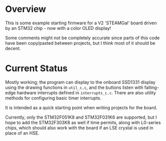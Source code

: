# Overview

This is some example starting firmware for a V2 'STEAMGal' board driven by an STM32 chip - now with a color OLED display!

Some comments might not be completely accurate since parts of this code have been copy/pasted between projects, but I think most of it should be decent.

# Current Status

Mostly working; the program can display to the onboard SSD1331 display using the drawing functions in `util_c.c`, and the buttons listen with falling-edge hardware interrupts defined in `interrupts_c.c`. There are also utility methods for configuring basic timer interrupts.

It is intended as a quick starting point when writing projects for the board.

Currently, only the STM32F051K8 and STM32F031K6 are supported, but I hope to add the STM32F303K8 as well if time permits, along with L0-series chips, which should also work with the board if an LSE crystal is used in place of an HSE.
